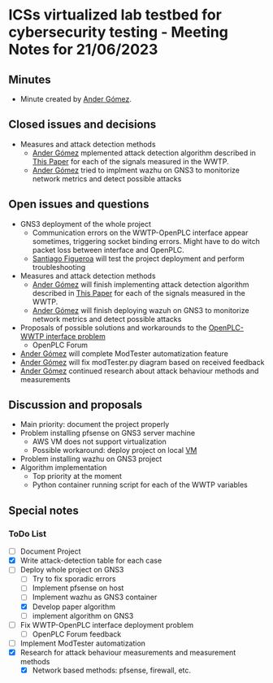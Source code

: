 # ICSs virtualized lab testbed for cybersecurity testing - Meeting Notes for 21/06/2023

## Minutes

- Minute created by [Ander Gómez](https://github.com/gomezander).

## Closed issues and decisions

- Measures and attack detection methods
  -  [Ander Gómez](https://github.com/gomezander) mplemented attack detection algorithm described in [This Paper](https://www.sciencedirect.com/science/article/abs/pii/S1874548218301641) for each of the signals measured in the WWTP.
  -  [Ander Gómez](https://github.com/gomezander) tried to implment wazhu on GNS3 to monitorize network metrics and detect possible attacks

## Open issues and questions

- GNS3 deployment of the whole project
  - Communication errors on the WWTP-OpenPLC interface appear sometimes, triggering socket binding errors. Might have to do witch packet loss between interface and OpenPLC.
  - [Santiago Figueroa](https://github.com/sfl0r3nz05) will test the project deployment and perform troubleshooting
- Measures and attack detection methods
  -  [Ander Gómez](https://github.com/gomezander) will finish implementing attack detection algorithm described in [This Paper](https://www.sciencedirect.com/science/article/abs/pii/S1874548218301641) for each of the signals measured in the WWTP.
  -  [Ander Gómez](https://github.com/gomezander) will finish deploying wazuh on GNS3 to monitorize network metrics and detect possible attacks
- Proposals of possible solutions and workarounds to the [OpenPLC-WWTP interface problem](https://github.com/sfl0r3nz05/ICSsVirtualForCiberSec/issues/29)
  - OpenPLC Forum
- [Ander Gómez](https://github.com/gomezander) will complete ModTester automatization feature
- [Ander Gómez](https://github.com/gomezander) will fix modTester.py diagram based on received feedback
- [Ander Gómez](https://github.com/gomezander) continued research about attack behaviour methods and measurements

## Discussion and proposals
- Main priority: document the project properly
- Problem installing pfsense on GNS3 server machine
  - AWS VM does not support virtualization
  - Possible workaround: deploy project on local [VM](https://documentation.wazuh.com/current/deployment-options/virtual-machine/virtual-machine.html)
- Problem installing wazhu on GNS3 project
- Algorithm implementation
  - Top priority at the moment
  - Python container running script for each of the WWTP variables

## Special notes

### ToDo List

- [ ] Document Project
- [x] Write attack-detection table for each case
- [ ] Deploy whole project on GNS3
  - [ ] Try to fix sporadic errors
  - [ ] Implement pfsense on host
  - [ ] Implement wazhu as GNS3 container
  - [x] Develop paper algorithm
  - [ ] implement algorithm on GNS3
- [ ] Fix WWTP-OpenPLC interface deployment problem
  - [ ] OpenPLC Forum feedback
- [ ] Implement ModTester automatization
- [x] Research for attack behaviour measurements and measurement methods
  - [x] Network based methods: pfsense, firewall, etc.

